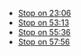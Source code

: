 - [Stop on 23:06](https://youtu.be/fN25fMQZ2v0?list=PLzrBR8pm4I959t9PsuYBlvRkb54ZG4vTq&t=1386)
- [Stop on 53:13](https://youtu.be/fN25fMQZ2v0?list=PLzrBR8pm4I959t9PsuYBlvRkb54ZG4vTq&t=3193)
- [Stop on 55:36](https://youtu.be/fN25fMQZ2v0?list=PLzrBR8pm4I959t9PsuYBlvRkb54ZG4vTq&t=3336)
- [Stop on 57:56](https://youtu.be/fN25fMQZ2v0?list=PLzrBR8pm4I959t9PsuYBlvRkb54ZG4vTq&t=3476)